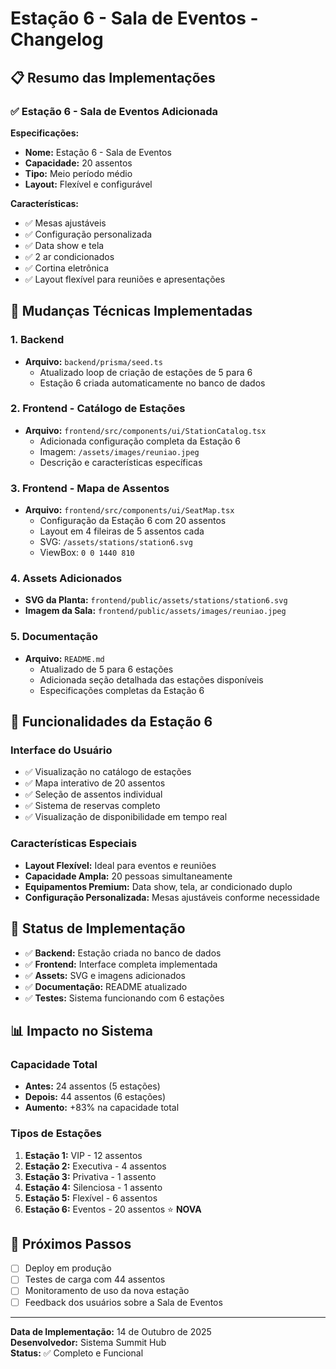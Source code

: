# Estação 6 - Sala de Eventos - Changelog

## 📋 Resumo das Implementações

### ✅ Estação 6 - Sala de Eventos Adicionada

**Especificações:**
- **Nome:** Estação 6 - Sala de Eventos
- **Capacidade:** 20 assentos
- **Tipo:** Meio período médio
- **Layout:** Flexível e configurável

**Características:**
- ✅ Mesas ajustáveis
- ✅ Configuração personalizada
- ✅ Data show e tela
- ✅ 2 ar condicionados
- ✅ Cortina eletrônica
- ✅ Layout flexível para reuniões e apresentações

## 🔧 Mudanças Técnicas Implementadas

### 1. Backend
- **Arquivo:** `backend/prisma/seed.ts`
  - Atualizado loop de criação de estações de 5 para 6
  - Estação 6 criada automaticamente no banco de dados

### 2. Frontend - Catálogo de Estações
- **Arquivo:** `frontend/src/components/ui/StationCatalog.tsx`
  - Adicionada configuração completa da Estação 6
  - Imagem: `/assets/images/reuniao.jpeg`
  - Descrição e características específicas

### 3. Frontend - Mapa de Assentos
- **Arquivo:** `frontend/src/components/ui/SeatMap.tsx`
  - Configuração da Estação 6 com 20 assentos
  - Layout em 4 fileiras de 5 assentos cada
  - SVG: `/assets/stations/station6.svg`
  - ViewBox: `0 0 1440 810`

### 4. Assets Adicionados
- **SVG da Planta:** `frontend/public/assets/stations/station6.svg`
- **Imagem da Sala:** `frontend/public/assets/images/reuniao.jpeg`

### 5. Documentação
- **Arquivo:** `README.md`
  - Atualizado de 5 para 6 estações
  - Adicionada seção detalhada das estações disponíveis
  - Especificações completas da Estação 6

## 🎯 Funcionalidades da Estação 6

### Interface do Usuário
- ✅ Visualização no catálogo de estações
- ✅ Mapa interativo de 20 assentos
- ✅ Seleção de assentos individual
- ✅ Sistema de reservas completo
- ✅ Visualização de disponibilidade em tempo real

### Características Especiais
- **Layout Flexível:** Ideal para eventos e reuniões
- **Capacidade Ampla:** 20 pessoas simultaneamente
- **Equipamentos Premium:** Data show, tela, ar condicionado duplo
- **Configuração Personalizada:** Mesas ajustáveis conforme necessidade

## 🚀 Status de Implementação

- ✅ **Backend:** Estação criada no banco de dados
- ✅ **Frontend:** Interface completa implementada
- ✅ **Assets:** SVG e imagens adicionados
- ✅ **Documentação:** README atualizado
- ✅ **Testes:** Sistema funcionando com 6 estações

## 📊 Impacto no Sistema

### Capacidade Total
- **Antes:** 24 assentos (5 estações)
- **Depois:** 44 assentos (6 estações)
- **Aumento:** +83% na capacidade total

### Tipos de Estações
1. **Estação 1:** VIP - 12 assentos
2. **Estação 2:** Executiva - 4 assentos  
3. **Estação 3:** Privativa - 1 assento
4. **Estação 4:** Silenciosa - 1 assento
5. **Estação 5:** Flexível - 6 assentos
6. **Estação 6:** Eventos - 20 assentos ⭐ **NOVA**

## 🔄 Próximos Passos

- [ ] Deploy em produção
- [ ] Testes de carga com 44 assentos
- [ ] Monitoramento de uso da nova estação
- [ ] Feedback dos usuários sobre a Sala de Eventos

---

**Data de Implementação:** 14 de Outubro de 2025  
**Desenvolvedor:** Sistema Summit Hub  
**Status:** ✅ Completo e Funcional